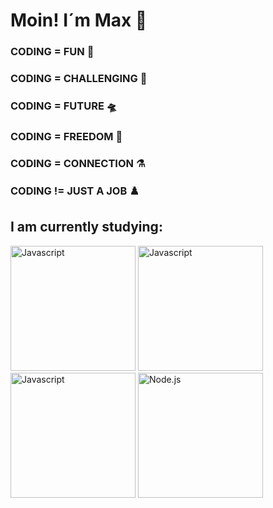 # Moin! I´m Max 👋

### CODING = FUN 🌋

### CODING = CHALLENGING 🤺

### CODING = FUTURE 🛸

### CODING = FREEDOM 🐳

### CODING = CONNECTION ⚗️

### CODING != JUST A JOB ♟️


## I am currently studying:

<div>
  <img src="https://logowik.com/content/uploads/images/492_html5.jpg" alt="Javascript" width="200"/>
  <img src="https://logowik.com/content/uploads/images/123_css3.jpg" alt="Javascript" width="200"/>
  <img src="https://logowik.com/content/uploads/images/3799-javascript.jpg" alt="Javascript" width="200"/>
  <img src="https://logowik.com/content/uploads/images/node-js6304.logowik.com.webp" alt="Node.js" width="200"/>
</div>



